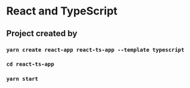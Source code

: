 # React and TypeScript

## Project created by

### `yarn create react-app react-ts-app --template typescript`

### `cd react-ts-app`

### `yarn start`
